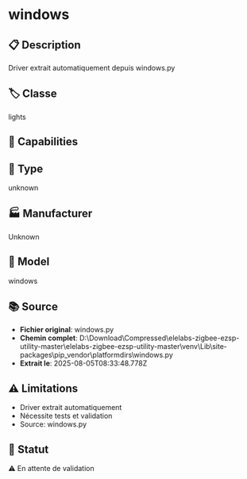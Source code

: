 # windows

## 📋 Description
Driver extrait automatiquement depuis windows.py

## 🏷️ Classe
lights

## 🔧 Capabilities


## 📡 Type
unknown

## 🏭 Manufacturer
Unknown

## 📱 Model
windows

## 📚 Source
- **Fichier original**: windows.py
- **Chemin complet**: D:\Download\Compressed\elelabs-zigbee-ezsp-utility-master\elelabs-zigbee-ezsp-utility-master\venv\Lib\site-packages\pip\_vendor\platformdirs\windows.py
- **Extrait le**: 2025-08-05T08:33:48.778Z

## ⚠️ Limitations
- Driver extrait automatiquement
- Nécessite tests et validation
- Source: windows.py

## 🚀 Statut
⚠️ En attente de validation
